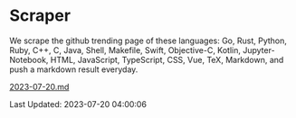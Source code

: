 # Scraper

We scrape the github trending page of these languages: Go, Rust, Python, Ruby, C++, C, Java, Shell, Makefile, Swift, Objective-C, Kotlin, Jupyter-Notebook, HTML, JavaScript, TypeScript, CSS, Vue, TeX, Markdown, and push a markdown result everyday.

[2023-07-20.md](https://github.com/yangwenmai/github-trending-backup/blob/master/2023-07-20.md)

Last Updated: 2023-07-20 04:00:06